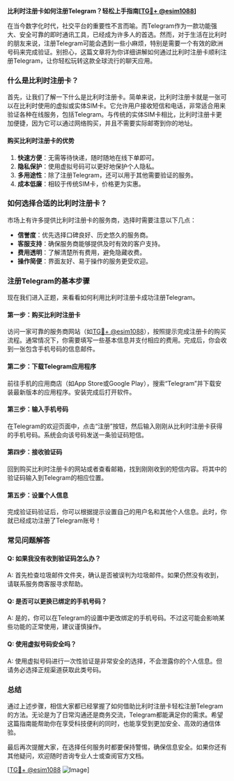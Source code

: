 **比利时注册卡如何注册Telegram？轻松上手指南[[TG💪+ @esim1088](https://t.me/s/esim1088)]**

在当今数字化时代，社交平台的重要性不言而喻。而Telegram作为一款功能强大、安全可靠的即时通讯工具，已经成为许多人的首选。然而，对于生活在比利时的朋友来说，注册Telegram可能会遇到一些小麻烦，特别是需要一个有效的欧洲号码来完成验证。别担心，这篇文章将为你详细讲解如何通过比利时注册卡顺利注册Telegram，让你轻松玩转这款全球流行的聊天应用。

### 什么是比利时注册卡？

首先，让我们了解一下什么是比利时注册卡。简单来说，比利时注册卡就是一张可以在比利时使用的虚拟或实体SIM卡。它允许用户接收短信和电话，非常适合用来验证各种在线服务，包括Telegram。与传统的实体SIM卡相比，比利时注册卡更加便捷，因为它可以通过网络购买，并且不需要实际邮寄到你的地址。

#### 购买比利时注册卡的优势

1. **快速方便**：无需等待快递，随时随地在线下单即可。
2. **隐私保护**：使用虚拟号码可以更好地保护个人隐私。
3. **多用途性**：除了注册Telegram，还可以用于其他需要验证的服务。
4. **成本低廉**：相较于传统SIM卡，价格更为实惠。

### 如何选择合适的比利时注册卡？

市场上有许多提供比利时注册卡的服务商，选择时需要注意以下几点：

- **信誉度**：优先选择口碑良好、历史悠久的服务商。
- **客服支持**：确保服务商能够提供及时有效的客户支持。
- **费用透明**：了解清楚所有费用，避免隐藏收费。
- **操作简便**：界面友好、易于操作的服务更受欢迎。

### 注册Telegram的基本步骤

现在我们进入正题，来看看如何利用比利时注册卡成功注册Telegram。

#### 第一步：购买比利时注册卡

访问一家可靠的服务商网站（如[TG💪+ @esim1088](https://t.me/s/esim1088)），按照提示完成注册卡的购买流程。通常情况下，你需要填写一些基本信息并支付相应的费用。完成后，你会收到一张包含手机号码的信息邮件。

#### 第二步：下载Telegram应用程序

前往手机的应用商店（如App Store或Google Play），搜索“Telegram”并下载安装最新版本的应用程序。安装完成后打开软件。

#### 第三步：输入手机号码

在Telegram的欢迎页面中，点击“注册”按钮，然后输入刚刚从比利时注册卡获得的手机号码。系统会向该号码发送一条验证码短信。

#### 第四步：接收验证码

回到购买比利时注册卡的网站或者查看邮箱，找到刚刚收到的短信内容。将其中的验证码输入到Telegram的相应位置。

#### 第五步：设置个人信息

完成验证码验证后，你可以根据提示设置自己的用户名和其他个人信息。此时，你就已经成功注册了Telegram账号！

### 常见问题解答

#### Q: 如果我没有收到验证码怎么办？
A: 首先检查垃圾邮件文件夹，确认是否被误判为垃圾邮件。如果仍然没有收到，请联系服务商客服寻求帮助。

#### Q: 是否可以更换已绑定的手机号码？
A: 是的，你可以在Telegram的设置中更改绑定的手机号码。不过这可能会影响某些功能的正常使用，建议谨慎操作。

#### Q: 使用虚拟号码安全吗？
A: 使用虚拟号码进行一次性验证是非常安全的选择，不会泄露你的个人信息。但请务必选择正规渠道获取此类号码。

### 总结

通过上述步骤，相信大家都已经掌握了如何借助比利时注册卡轻松注册Telegram的方法。无论是为了日常沟通还是商务交流，Telegram都能满足你的需求。希望这篇指南能帮助你在享受科技便利的同时，也能享受到更加安全、高效的通信体验。

最后再次提醒大家，在选择任何服务时都要保持警惕，确保信息安全。如果你还有其他疑问，欢迎随时咨询专业人士或查阅官方文档。

[[TG💪+ @esim1088](https://t.me/s/esim1088) ![Image](https://i.postimg.cc/4NQfJmqS/Snipaste-2025-05-13-00-14-12.png)]